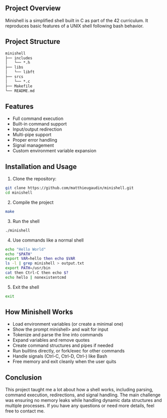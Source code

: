 ## Project Overview

Minishell is a simplified shell built in C as part of the 42 curriculum.
It reproduces basic features of a UNIX shell following bash behavior.


## Project Structure

```md
minishell
├── includes
│   └── *.h
├── libs
│   └── libft
├── srcs
│   └── *.c
├── Makefile
└── README.md
```


## Features

- Full command execution
- Built-in command support
- Input/output redirection
- Multi-pipe support
- Proper error handling
- Signal management
- Custom environment variable expansion


## Installation and Usage

1. Clone the repository:
```bash
git clone https://github.com/matthieugaudin/minishell.git
cd minishell
```

2. Compile the project
```bash
make
```

3. Run the shell
```bash
./minishell
```

4. Use commands like a normal shell
```bash
echo "Hello World"
echo "$PATH"
export VAR=hello then echo $VAR
ls -l | grep minishell > output.txt
export PATH=/usr/bin
cat then Ctrl-C then echo $?
echo hello | nonexistentcmd
```

5. Exit the shell
```bash
exit
```


## How Minishell Works

- Load environment variables (or create a minimal one)
- Show the prompt minishell> and wait for input
- Tokenize and parse the line into commands
- Expand variables and remove quotes
- Create command structures and pipes if needed
- Run builtins directly, or fork/exec for other commands
- Handle signals (Ctrl-C, Ctrl-D, Ctrl-\) like Bash
- Free memory and exit cleanly when the user quits

## Conclusion

This project taught me a lot about how a shell works, including parsing, command execution, redirections, and signal handling. The main challenge was ensuring no memory leaks while handling dynamic data structures and multiple processes. If you have any questions or need more details, feel free to contact me.
